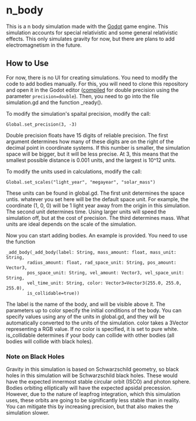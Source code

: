 # n_body
This is a n body simulation made with the [Godot](https://godotengine.org/)
game engine. This simulation accounts for special relativistic and some
general relativistic effects. This only simulates gravity for now, but there are
plans to add electromagnetism in the future.

## How to Use
For now, there is no UI for creating simulations. You need to modify the code
to add bodies manually. For this, you will need to clone this repository and
open it in the Godot editor
([compiled](https://docs.godotengine.org/en/stable/contributing/development/compiling/index.html)
for double precision using the parameter `precision=double`). Then, you need to
go into the file simulation.gd and the function _ready().

To modify the simulation's spaital precision, modify the call:
```
Global.set_precision(3, -3)
```
Double precision floats have 15 digits of reliable precision. The first argument
determines how many of these digits are on the right of the decimal point in
coordinate systems. If this number is smaller, the simulation space will be
bigger, but it will be less precise. At 3, this means that the smallest possible
distance is 0.001 units, and the largest is 10^12 units.

To modify the units used in calculations, modify the call:
```
Global.set_scales("light_year", "megayear", "solar_mass")
```
These units can be found in global.gd. The first unit determines the space
untis. whatever you set here will be the default space unit. For example, the
coordinate (1, 0, 0) will be 1 light year away from the origin in this
simulation. The second unit determines time. Using larger units will speed the
simulation off, but at the cost of precision. The third determines mass. What
units are ideal depends on the scale of the simulation.

Now you can start adding bodies. An example is provided. You need to use the
function
```
_add_body(_add_body(label: String, mass_amount: float, mass_unit: String,
		radius_amount: float, rad_space_unit: String, pos_amount: Vector3,
		pos_space_unit: String, vel_amount: Vector3, vel_space_unit: String,
		vel_time_unit: String, color: Vector3=Vector3(255.0, 255.0, 255.0),
		is_collidable=true))
```
The label is the name of the body, and will be visible above it. The parameters
up to color specify the initial conditions of the body. You can specify values
using any of the units in global.gd, and they will be automatically converted
to the units of the simulation. color takes a 3Vector representing a RGB value.
If no color is specified, it is set to pure white. is_collidable determines if
your body can collide with other bodies (all bodies will collide with black
holes).

### Note on Black Holes
Gravity in this simulation is based on Schwarzschild geometry, so black holes
in this simulation will be Schwarzschild black holes. These would have the
expected innermost stable circular orbit (ISCO) and photon sphere. Bodies
orbiting elliptically will have the expected apsidal precession. However, due to
the nature of leapfrog integration, which this simulation uses, these orbits are
going to be significantly less stable than in reality. You can mitigate this
by increasing precision, but that also makes the simulation slower.
